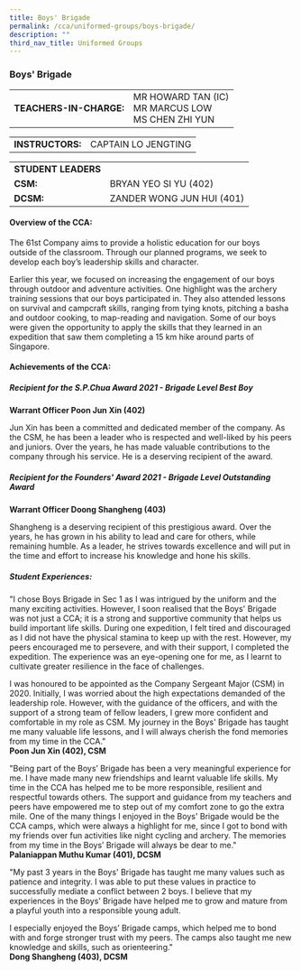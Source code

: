 ```yaml
---
title: Boys' Brigade
permalink: /cca/uniformed-groups/boys-brigade/
description: ""
third_nav_title: Uniformed Groups
---
```

### Boys' Brigade

|  	|  	|
|---	|---	|
| **TEACHERS-IN-CHARGE:** 	| MR HOWARD TAN (IC)<br>MR MARCUS LOW<br>MS CHEN ZHI YUN 	|

|  	|  	|
|---	|---	|
| **INSTRUCTORS:** 	| CAPTAIN LO JENGTING 	|

|  	|  	|
|---	|---	|
| **STUDENT LEADERS** 	|  	|
| **CSM:** 	| BRYAN YEO SI YU (402) 	|
| **DCSM:** 	| ZANDER WONG JUN HUI (401)	|

#### Overview of the CCA: 

The 61st Company aims to provide a holistic education for our boys outside of the classroom. Through our planned programs, we seek to develop each boy’s leadership skills and character. 

  

Earlier this year, we focused on increasing the engagement of our boys through outdoor and adventure activities. One highlight was the archery training sessions that our boys participated in. They also attended lessons on survival and campcraft skills, ranging from tying knots, pitching a basha and outdoor cooking, to map-reading and navigation. Some of our boys were given the opportunity to apply the skills that they learned in an expedition that saw them completing a 15 km hike around parts of Singapore.

  

#### Achievements of the CCA:

##### Recipient for the S.P.Chua Award 2021 - Brigade Level Best Boy

**Warrant Officer Poon Jun Xin (402)**

Jun Xin has been a committed and dedicated member of the company. As the CSM, he has been a leader who is respected and well-liked by his peers and juniors. Over the years, he has made valuable contributions to the company through his service. He is a deserving recipient of the award.

##### Recipient for the Founders' Award 2021 - Brigade Level Outstanding Award

**Warrant Officer Doong Shangheng (403)**

Shangheng is a deserving recipient of this prestigious award. Over the years, he has grown in his ability to lead and care for others, while remaining humble. As a leader, he strives towards excellence and will put in the time and effort to increase his knowledge and hone his skills.

##### Student Experiences:

"I chose Boys Brigade in Sec 1 as I was intrigued by the uniform and the many exciting activities. However, I soon realised that the Boys' Brigade was not just a CCA; it is a strong and supportive community that helps us build important life skills. During one expedition, I felt tired and discouraged as I did not have the physical stamina to keep up with the rest. However, my peers encouraged me to persevere, and with their support, I completed the expedition. The experience was an eye-opening one for me, as I learnt to cultivate greater resilience in the face of challenges.

I was honoured to be appointed as the Company Sergeant Major (CSM) in 2020. Initially, I was worried about the high expectations demanded of the leadership role. However, with the guidance of the officers, and with the support of a strong team of fellow leaders, I grew more confident and comfortable in my role as CSM. My journey in the Boys' Brigade has taught me many valuable life lessons, and I will always cherish the fond memories from my time in the CCA."
<br>**Poon Jun Xin (402), CSM**

  

"Being part of the Boys’ Brigade has been a very meaningful experience for me. I have made many new friendships and learnt valuable life skills. My time in the CCA has helped me to be more responsible, resilient and respectful towards others. The support and guidance from my teachers and peers have empowered me to step out of my comfort zone to go the extra mile. One of the many things I enjoyed in the Boys' Brigade would be the CCA camps, which were always a highlight for me, since I got to bond with my friends over fun activities like night cycling and archery. The memories from my time in the Boys’ Brigade will always be dear to me."
<br> **Palaniappan Muthu Kumar (401), DCSM**

  

"My past 3 years in the Boys' Brigade has taught me many values such as patience and integrity. I was able to put these values in practice to successfully mediate a conflict between 2 boys. I believe that my experiences in the Boys’ Brigade have helped me to grow and mature from a playful youth into a responsible young adult. 

  

I especially enjoyed the Boys’ Brigade camps, which helped me to bond with and forge stronger trust with my peers. The camps also taught me new knowledge and skills, such as orienteering." 
<br> **Dong Shangheng (403), DCSM**